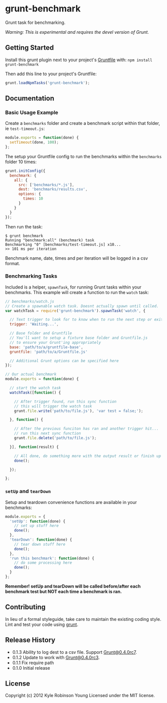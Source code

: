 # grunt-benchmark

Grunt task for benchmarking.

*Warning: This is experimental and requires the devel version of Grunt.*

## Getting Started
Install this grunt plugin next to your project's
[Gruntfile][getting_started] with: `npm install grunt-benchmark`

Then add this line to your project's Gruntfile:

```javascript
grunt.loadNpmTasks('grunt-benchmark');
```

[grunt]: https://github.com/cowboy/grunt
[getting_started]: https://github.com/cowboy/grunt/blob/master/docs/getting_started.md

## Documentation

### Basic Usage Example
Create a `benchmarks` folder and create a benchmark script within that folder,
ie `test-timeout.js`:

```javascript
module.exports = function(done) {
  setTimeout(done, 100);
};
```

The setup your Gruntfile config to run the benchmarks within the `benchmarks`
folder 10 times:

```javascript
grunt.initConfig({
  benchmark: {
    all: {
      src: ['benchmarks/*.js'],
      dest: 'benchmarks/results.csv',
      options: {
        times: 10
      }
    }
  }
});
```

Then run the task:

```
$ grunt benchmark
Running "benchmark:all" (benchmark) task
Benchmarking "0" [benchmarks/test-timeout.js] x10...
>> 101 ms per iteration
```

Benchmark name, date, times and per iteration will be logged in a csv format.

### Benchmarking Tasks
Included is a helper, `spawnTask`, for running Grunt tasks within your
benchmarks. This example will create a function to run the `watch` task:

```javascript
// benchmarks/watch.js
// Create a spawnable watch task. Doesnt actually spawn until called.
var watchTask = require('grunt-benchmark').spawnTask('watch', {

  // Text trigger to look for to know when to run the next step or exit
  trigger: 'Waiting...',

  // Base folder and Gruntfile
  // You'll want to setup a fixture base folder and Gruntfile.js
  // to ensure your Grunt'ing appropriately
  base: 'path/to/a/gruntfile-base',
  gruntfile: 'path/to/a/Gruntfile.js'

  // Additional Grunt options can be specified here
});

// Our actual benchmark
module.exports = function(done) {

  // start the watch task
  watchTask([function() {

    // After trigger found, run this sync function
    // this will trigger the watch task
    grunt.file.write('path/to/file.js'), 'var test = false;');

  }, function() {

    // After the previous funciton has ran and another trigger hit...
    // run this next sync function
    grunt.file.delete('path/to/file.js');

  }], function(result) {

    // All done, do something more with the output result or finish up the benchmark
    done();

  });

};
```

### `setUp` and `tearDown`
Setup and teardown convenience functions are available in your benchmarks:

```javascript
module.exports = {
  'setUp': function(done) {
    // set up stuff here
    done();
  },
  'tearDown': function(done) {
    // tear down stuff here
    done();
  },
  'run this benchmark': function(done) {
    // do some processing here
    done();
  }
};
```

**Remember! setUp and tearDown will be called before/after each benchmark test
but NOT each time a benchmark is ran.**

## Contributing
In lieu of a formal styleguide, take care to maintain the existing coding style.
Lint and test your code using [grunt][grunt].

## Release History
* 0.1.3 Ability to log dest to a csv file. Support Grunt@0.4.0rc7.
* 0.1.2 Update to work with Grunt@0.4.0rc3.
* 0.1.1 Fix require path
* 0.1.0 Initial release

## License
Copyright (c) 2012 Kyle Robinson Young
Licensed under the MIT license.
